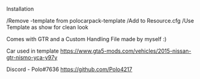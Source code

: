 Installation

/Remove -template from polocarpack-template /Add to Resource.cfg /Use Template as show for clean look

Comes with GTR and a Custom Handling File made by myself :)

Car used in template https://www.gta5-mods.com/vehicles/2015-nissan-gtr-nismo-yca-y97y

Discord - Polo#7636 https://github.com/Polo4217